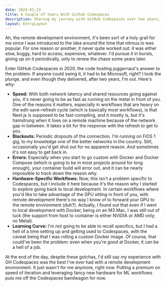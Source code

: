 ```yaml
---
date: 2024-01-23
title: A Couple of Years With Github Codespaces
description: Sharing my journey with GitHub Codespaces over two years, covering the ups and downs from speed bumps and blackouts to tricky setups and why I'm stepping back for now.
layout: EntryLayout
---
```


Ah, the remote development environment, it's been sort of a holy grail for me since I was introduced to the idea around the time that nitrous.io was popular. For one reason or another, it never quite worked out: it was either slow, buggy, hard to access, expensive, whatever. I'd pursue it in bursts, giving up on it periodically, only to renew the chase some years later.

Enter GitHub Codespaces in 2020, the code hosting juggernaut's answer to the problem. If anyone could swing it, it had to be Microsoft, right? I took the plunge, and even though they delivered, after two years, I'm out. Here's why:

- **Speed:** With both network latency and shared resources going against you, it's never going to be as fast as running on the metal in front of you. One of the reasons it matters, especially in workflows that are heavy on the edit-save-refresh cycle (which is basically most workflows), is that Next.js is supposed to be fast-compiling, and it mostly is, but it's hamstrung when it lives on a remote machine because of the network gap in between. It takes a bit for the response with the refresh to get to you.
- **Blackouts:** Periodic dropouts of the connection. I'm running on FiOS 1 gig, to my knowledge one of the better networks in the country. Still, occasionally you'd get shut out for no apparent reason. And sometimes it's not easy to get back in.
- **Errors:** Especially when you start to go custom with Docker and Docker Compose (which is going to be in most projects around for long enough), your container build will error out, and it can be nearly impossible to track down the reason why.
- **Hardware-Specific Workflows:** Now, this isn't a problem specific to Codespaces, but I include it here because it's the reason why I started to explore going back to local development. In certain workflows where you'd like to take advantage of the GPU sitting in front of you, with remote development there's no way I know of to forward your GPU to the remote environment (duh?). Actually, I found out that even if I went to local development with Docker, being on an M3 Mac, I was still out of luck (the support from host to container is either NVIDIA or AMD only; no Metal).
- **Learning Curve:** I'm not going to be able to recall specifics, but I had a hell of a time setting up and getting used to Codespaces, with the caveat being that I was rolling a custom Docker image. Of course, that could've been the problem: even when you're good at Docker, it can be a hell of a job.

At the end of the day, despite these gotchas, I'd still say my experience with GH Codespaces was the best I've ever had with a remote development environment. It just wasn't for me anymore, right now. Putting a premium on speed of iteration and leveraging fancy new hardware for ML workflows puts me off the Codespaces bandwagon for now.


